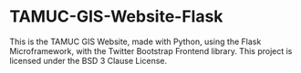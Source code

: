 # TAMUC-GIS-Website-Flask
This is the TAMUC GIS Website, made with Python, using the Flask Microframework, with the Twitter Bootstrap Frontend library. This project is licensed under the BSD 3 Clause License. 
